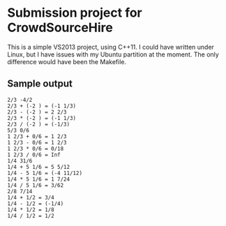 # Submission project for CrowdSourceHire

This is a simple VS2013 project, using C++11.  I could have written under Linux, but I have issues with my Ubuntu partition at the moment.  The only difference would have been the Makefile.

## Sample output

	2/3 -4/2
	2/3 + (-2 ) = (-1 1/3)
	2/3 - (-2 ) = 2 2/3
	2/3 * (-2 ) = (-1 1/3)
	2/3 / (-2 ) = (-1/3)
	5/3 0/6
	1 2/3 + 0/6 = 1 2/3
	1 2/3 - 0/6 = 1 2/3
	1 2/3 * 0/6 = 0/18
	1 2/3 / 0/6 = Inf
	1/4 31/6
	1/4 + 5 1/6 = 5 5/12
	1/4 - 5 1/6 = (-4 11/12)
	1/4 * 5 1/6 = 1 7/24
	1/4 / 5 1/6 = 3/62
	2/8 7/14
	1/4 + 1/2 = 3/4
	1/4 - 1/2 = (-1/4)
	1/4 * 1/2 = 1/8
	1/4 / 1/2 = 1/2